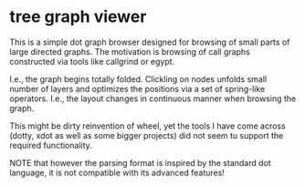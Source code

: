 tree graph viewer
=================
This is a simple dot graph browser designed for browsing of small parts of large directed graphs. The motivation is browsing of call graphs constructed via tools like callgrind or egypt. 

I.e., the graph begins totally folded. Clickling on nodes unfolds small number of layers and optimizes the positions via a set of spring-like operators. I.e., the layout changes in continuous manner when browsing the graph.

This might be dirty reinvention of wheel, yet the tools I have come across (dotty, xdot as well as some bigger projects) did not seem tu support the required functionality.

NOTE that however the parsing format is inspired by the standard dot language, it is not compatible with its advanced features! 
